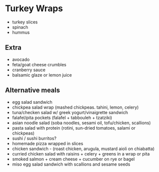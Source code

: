 # Turkey Wraps

- turkey slices
- spinach
- hummus

## Extra

- avocado
- feta/goat cheese crumbles
- cranberry sauce
- balsamic glaze or lemon juice


## Alternative meals

- egg salad sandwich
- chickpea salad wrap (mashed chickpeas. tahini, lemon, celery)
- tuna/checken salad w/ greek yogurt/vinaigrette sandwich
- falafel/pita pockets (falafel + tabbouleh + tzatziki)
- asian noodle salad (soba noodles, sesami oil, tofu/chicken, scallions)
- pasta salad with protein (rotini, sun-dried tomatoes, salami or chickpeas)
- sushi / sushi burritos?
- homemade pizza wrapped in slices
- chicken sandwich  - (roast chicken, arugula, mustard aioli on chiabatta)
- curried chicken salad with raisins + celery + greens in a wrap or pita
- smoked salmon + cream cheese + cucumber on rye or bagel
- miso egg salad sandwich with scallions and sesame seeds

